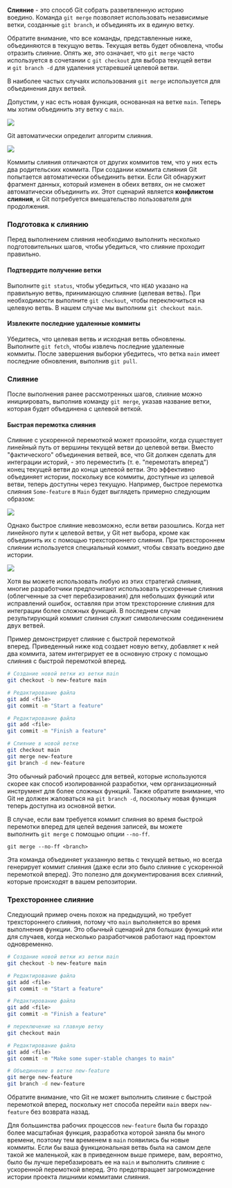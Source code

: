 **Слияние** - это способ Git собрать разветвленную историю воедино. Команда `git merge` позволяет использовать независимые ветки, созданные `git branch`, и объединять их в единую ветку.

Обратите внимание, что все команды, представленные ниже, объединяются в текущую ветвь. Текущая ветвь будет обновлена, чтобы отразить слияние. Опять же, это означает, что `git merge` часто используется в сочетании с `git checkout` для выбора текущей ветви и `git branch -d` для удаления устаревшей целевой ветви.

В наиболее частых случаях использования `git merge` используется для объединения двух ветвей. 

Допустим, у нас есть новая функция, основанная на ветке `main`. Теперь мы хотим объединить эту ветку с `main`.

![](https://ucarecdn.com/af7a32db-1557-4bcc-b3e2-9b7c4e8ee0a5/)

Git автоматически определит алгоритм слияния. 

![](https://ucarecdn.com/2f65567e-76d3-40fc-9b39-e22f82766f51/)

Коммиты слияния отличаются от других коммитов тем, что у них есть два родительских коммита. При создании коммита слияния Git попытается автоматически объединить ветки. Если Git обнаружит фрагмент данных, который изменен в обеих ветвях, он не сможет автоматически объединить их. Этот сценарий является **конфликтом слияния**, и Git потребуется вмешательство пользователя для продолжения. 

### Подготовка к слиянию

Перед выполнением слияния необходимо выполнить несколько подготовительных шагов, чтобы убедиться, что слияние проходит правильно.

#### Подтвердите получение ветки

Выполните `git status`, чтобы убедиться, что `HEAD` указано на правильную ветвь, принимающую слияние (целевая ветвь). При необходимости выполните `git checkout`, чтобы переключиться на целевую ветвь. В нашем случае мы выполним `git checkout main`.

#### Извлеките последние удаленные коммиты

Убедитесь, что целевая ветвь и исходная ветвь обновлены. Выполните `git fetch`, чтобы извлечь последние удаленные коммиты. После завершения выборки убедитесь, что ветка `main` имеет последние обновления, выполнив `git pull`.

### Слияние

После выполнения ранее рассмотренных шагов, слияние можно инициировать, выполнив команду `git merge`, указав название ветки, которая будет объединена с целевой веткой.

#### Быстрая перемотка слияния

Слияние с ускоренной перемоткой может произойти, когда существует линейный путь от вершины текущей ветви до целевой ветви. Вместо "фактического" объединения ветвей, все, что Git должен сделать для интеграции историй, - это переместить (т. е. "перемотать вперед") конец текущей ветви до конца целевой ветви. Это эффективно объединяет истории, поскольку все коммиты, доступные из целевой ветви, теперь доступны через текущую. Например, быстрое перемотка слияния `Some-feature` в `Main` будет выглядеть примерно следующим образом:

![](https://ucarecdn.com/e518d0f7-d850-4dee-96c2-087b540ec0f8/)

Однако быстрое слияние невозможно, если ветви разошлись. Когда нет линейного пути к целевой ветви, у Git нет выбора, кроме как объединить их с помощью трехстороннего слияния. При трехстороннем слиянии используется специальный коммит, чтобы связать воедино две истории. 

![](https://ucarecdn.com/76ab5d66-ec76-4520-9487-0b04ebe1021f/)

Хотя вы можете использовать любую из этих стратегий слияния, многие разработчики предпочитают использовать ускоренные слияния (облегченные за счет перебазирования) для небольших функций или исправлений ошибок, оставляя при этом трехсторонние слияния для интеграции более сложных функций. В последнем случае результирующий коммит слияния служит символическим соединением двух ветвей. 

Пример демонстрирует слияние с быстрой перемоткой вперед. Приведенный ниже код создает новую ветку, добавляет к ней два коммита, затем интегрирует ее в основную строку с помощью слияния с быстрой перемоткой вперед.

```bash
# Создание новой ветки из ветки main
git checkout -b new-feature main

# Редактирование файла
git add <file>
git commit -m "Start a feature"

# Редактирование файла
git add <file>
git commit -m "Finish a feature"

# Слияние в новой ветке 
git checkout main
git merge new-feature
git branch -d new-feature
```

Это обычный рабочий процесс для ветвей, которые используются скорее как способ изолированной разработки, чем организационный инструмент для более сложных функций. Также обратите внимание, что Git не должен жаловаться на `git branch -d`, поскольку новая функция теперь доступна из основной ветки.

В случае, если вам требуется коммит слияния во время быстрой перемотки вперед для целей ведения записей, вы можете выполнить `git merge` с помощью опции `--no-ff`.

```
git merge --no-ff <branch>
```

Эта команда объединяет указанную ветвь с текущей ветвью, но всегда генерирует коммит слияния (даже если это было слияние с ускоренной перемоткой вперед). Это полезно для документирования всех слияний, которые происходят в вашем репозитории.

### Трехстороннее слияние

Следующий пример очень похож на предыдущий, но требует трехстороннего слияния, потому что `main` выполняется во время выполнения функции. Это обычный сценарий для больших функций или для случаев, когда несколько разработчиков работают над проектом одновременно.

```bash
# Создание новой ветки из ветки main
git checkout -b new-feature main

# Редактирование файла
git add <file>
git commit -m "Start a feature"

# Редактирование файла
git add <file>
git commit -m "Finish a feature"

# переключение на главную ветку
git checkout main

# Редактирование файла
git add <file>
git commit -m "Make some super-stable changes to main"

# Объединение в ветке new-feature 
git merge new-feature
git branch -d new-feature
```

Обратите внимание, что Git не может выполнить слияние с быстрой перемоткой вперед, поскольку нет способа перейти `main` вверх `new-feature` без возврата назад.

Для большинства рабочих процессов `new-feature` была бы гораздо более масштабная функция, разработка которой заняла бы много времени, поэтому тем временем в `main` появились бы новые коммиты. Если бы ваша функциональная ветвь была на самом деле такой же маленькой, как в приведенном выше примере, вам, вероятно, было бы лучше перебазировать ее на `main` и выполнить слияние с ускоренной перемоткой вперед. Это предотвращает загромождение истории проекта лишними коммитами слияния.